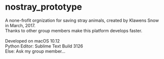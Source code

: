 # nostray_prototype

A none-frofit orgnization for saving stray animals, created by Klawens Snow in March, 2017.<br/>
Thanks to other group members make this platform develops faster.<br/><br/>Developed on macOS 10.12<br/>Python Editor: Sublime Text Build 3126<br/>Else: Ask my group member...